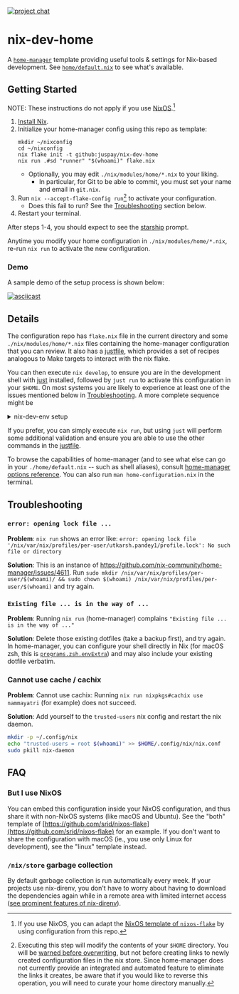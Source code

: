 [![project chat](https://img.shields.io/badge/zulip-join_chat-brightgreen.svg)](https://nixos.zulipchat.com/#narrow/stream/413950-nix)

# nix-dev-home

A [`home-manager`](https://github.com/nix-community/home-manager) template providing useful tools &amp; settings for Nix-based development. See [`home/default.nix`](home/default.nix) to see what's available.

## Getting Started

NOTE: These instructions do not apply if you use [NixOS](https://nixos.asia/en/nixos-tutorial).[^nixos-flake]

[^nixos-flake]: If you use NixOS, you can adapt the [NixOS template of `nixos-flake`](https://community.flake.parts/nixos-flake/templates#nixos) by using configuration from this repo.

1. [Install Nix](https://nixos.asia/en/install).
1. Initialize your home-manager config using this repo as template:
    ```sh-session
    mkdir ~/nixconfig
    cd ~/nixconfig
    nix flake init -t github:juspay/nix-dev-home
    nix run .#sd "runner" "$(whoami)" flake.nix
    ```
    - Optionally, you may edit `./nix/modules/home/*.nix` to your liking.
        - In particular, for Git to be able to commit, you must set your name and email in `git.nix`.
1. Run `nix --accept-flake-config run`[^home-modify] to activate your configuration.
    - Does this fail to run? See the [Troubleshooting](#troubleshooting) section below.
1. Restart your terminal.

After steps 1-4, you should expect to see the [starship](https://starship.rs/) prompt.

Anytime you modify your home configuration in `./nix/modules/home/*.nix`, re-run `nix run` to activate the new configuration.

### Demo

A sample demo of the setup process is shown below:

[![asciicast](https://asciinema.org/a/572907.svg)](https://asciinema.org/a/572907)


[^home-modify]: Executing this step will modify the contents of your `$HOME` directory. You will be [warned before overwriting](https://nix-community.github.io/home-manager/index.html#sec-usage-dotfiles), but not before creating links to newly created configuration files in the nix store. Since home-manager does not currently provide an integrated and automated feature to eliminate the links it creates, be aware that if you would like to reverse this operation, you will need to curate your home directory manually.

## Details

The configuration repo has `flake.nix` file in the current directory and some `./nix/modules/home/*.nix` files containing the home-manager configuration that you can review. It also has a [justfile](https://github.com/casey/just), which provides a set of recipes analogous to Make targets to interact with the nix flake.

You can then execute `nix develop`, to ensure you are in the development shell with [just](https://github.com/casey/just) installed, followed by `just run` to activate this configuration in your `$HOME`. On most systems you are likely to experience at least one of the issues mentioned below in [Troubleshooting](#troubleshooting). A more complete sequence might be
<details>

<summary>nix-dev-env setup</summary>

```sh
> nix develop
(nix:nix-dev-home-env) > rm ~/.bashrc ~/.profile && just run && direnv allow
(nix:nix-dev-home-env) > exit
> bash
runner on 12ca6a64c923 work on  feature/branch via ❄️  impure (nix-dev-home-env)
⬢ [Docker] ❯
```

</details>

If you prefer, you can simply execute `nix run`, but using `just` will perform some additional validation and ensure you are able to use the other commands in the [justfile](./justfile).

To browse the capabilities of home-manager (and to see what else can go in your `./home/default.nix` -- such as shell aliases), consult [home-manager options reference](https://nix-community.github.io/home-manager/options.xhtml). You can also run `man home-configuration.nix` in the terminal.

## Troubleshooting

### `error: opening lock file ...`

**Problem**: `nix run` shows an error like: `error: opening lock file '/nix/var/nix/profiles/per-user/utkarsh.pandey1/profile.lock': No such file or directory`

**Solution**: This is an instance of https://github.com/nix-community/home-manager/issues/4611. Run `sudo mkdir /nix/var/nix/profiles/per-user/$(whoami)/ && sudo chown $(whoami) /nix/var/nix/profiles/per-user/$(whoami)` and try again.

### `Existing file ... is in the way of ...`

**Problem**: Running `nix run` (home-manager) complains `"Existing file ... is in the way of ..."`

**Solution**: Delete those existing dotfiles (take a backup first), and try again. In home-manager, you can configure your shell directly in Nix (for macOS zsh, this is [`programs.zsh.envExtra`](https://nix-community.github.io/home-manager/options.xhtml#opt-programs.zsh.envExtra)) and may also include your existing dotfile verbatim.

### Cannot use cache / cachix

**Problem**: Cannot use cachix: Running `nix run nixpkgs#cachix use nammayatri` (for example) does not succeed.

**Solution**: Add yourself to the `trusted-users` nix config and restart the nix daemon.

```sh
mkdir -p ~/.config/nix
echo "trusted-users = root $(whoami)" >> $HOME/.config/nix/nix.conf
sudo pkill nix-daemon
```

## FAQ

### But I use NixOS

You can embed this configuration inside your NixOS configuration, and thus share it with non-NixOS systems (like macOS and Ubuntu). See the "both" template of [https://github.com/srid/nixos-flake](https://github.com/srid/nixos-flake) for an example. If you don't want to share the configuration with macOS (ie., you use only Linux for development), see the "linux" template instead.

### `/nix/store` garbage collection

By default garbage collection is run automatically every week. If your projects use nix-direnv, you don't have to worry about having to download the dependencies again while in a remote area with limited internet access ([see prominent features of nix-direnv](https://github.com/nix-community/nix-direnv?tab=readme-ov-file#nix-direnv)).
